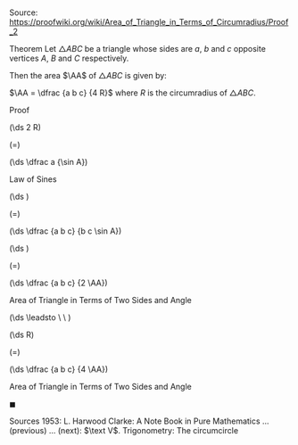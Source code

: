 # 

Source: https://proofwiki.org/wiki/Area_of_Triangle_in_Terms_of_Circumradius/Proof_2

Theorem
Let $\triangle ABC$ be a triangle whose sides are $a$, $b$ and $c$ opposite vertices $A$, $B$ and $C$ respectively.

Then the area $\AA$ of $\triangle ABC$ is given by:

$\AA = \dfrac {a b c} {4 R}$
where $R$ is the circumradius of $\triangle ABC$.


Proof













\(\ds 2 R\)

\(=\)







\(\ds \dfrac a {\sin A}\)





Law of Sines














\(\ds \)

\(=\)







\(\ds \dfrac {a b c} {b c \sin A}\)




















\(\ds \)

\(=\)







\(\ds \dfrac {a b c} {2 \AA}\)





Area of Triangle in Terms of Two Sides and Angle








\(\ds \leadsto \ \ \)





\(\ds R\)

\(=\)







\(\ds \dfrac {a b c} {4 \AA}\)





Area of Triangle in Terms of Two Sides and Angle



$\blacksquare$


Sources
1953: L. Harwood Clarke: A Note Book in Pure Mathematics ... (previous) ... (next): $\text V$. Trigonometry: The circumcircle




